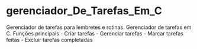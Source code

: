 # gerenciador_De_Tarefas_Em_C
Gerenciador de tarefas para lembretes e rotinas.
Gerenciador de tarefas em C.
Funções principais - Criar tarefas
                   - Gerenciar tarefas
                   - Marcar tarefas feitas 
                   - Excluir tarefas completadas
